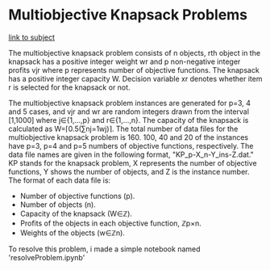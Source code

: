 # Multiobjective Knapsack Problems

[link to subject](http://home.ku.edu.tr/~moolibrary/)

The multiobjective knapsack problem consists of n objects, rth object in the knapsack has a positive integer weight wr and p non-negative integer profits vjr where p represents number of objective functions. The knapsack has a positive integer capacity W. Decision variable xr denotes whether item r is selected for the knapsack or not.

The multiobjective knapsack problem instances are generated for p=3, 4 and 5 cases, and vjr and wr are random integers drawn from the interval [1,1000] where j∈{1,…,p} and r∈{1,…,n}. The capacity of the knapsack is calculated as W=⌈0.5(∑nj=1wj)⌉. The total number of data files for the multiobjective knapsack problem is 160. 100, 40 and 20 of the instances have p=3, p=4 and p=5 numbers of objective functions, respectively. The data file names are given in the following format, "KP_p-X_n-Y_ins-Z.dat." KP stands for the knapsack problem, X represents the number of objective functions, Y shows the number of objects, and Z is the instance number. The format of each data file is:  
- Number of objective functions (p).
- Number of objects (n).
- Capacity of the knapsack (W∈ℤ).
- Profits of the objects in each objective function, ℤp×n.
- Weights of the objects (w∈ℤn).

To resolve this problem, i made a simple notebook named 'resolveProblem.ipynb'